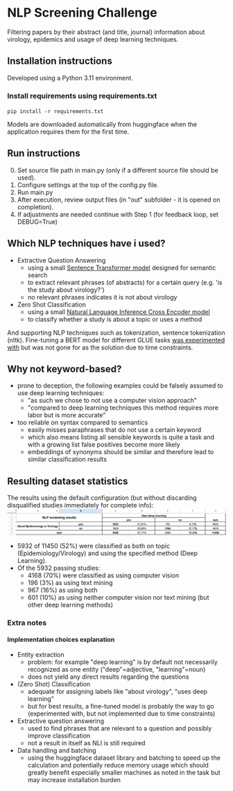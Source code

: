 # NLP Screening Challenge

Filtering papers by their abstract (and title, journal) information about virology, epidemics and usage of deep learning techniques.

## Installation instructions

Developed using a Python 3.11 environment.

### Install requirements using requirements.txt

`` pip install -r requirements.txt ``

Models are downloaded automatically from huggingface when the application requires them for the first time.

## Run instructions

0. Set source file path in main.py (only if a different source file should be used).
1. Configure settings at the top of the config.py file.
2. Run main.py
3. After execution, review output files (in "out" subfolder - it is opened on completion).
4. If adjustments are needed continue with Step 1 (for feedback loop, set DEBUG=True)

## Which NLP techniques have i used?

- Extractive Question Answering
  - using a small [Sentence Transformer model](https://huggingface.co/sentence-transformers/multi-qa-MiniLM-L6-cos-v1) designed for semantic search
  - to extract relevant phrases (of abstracts) for a certain query (e.g. 'is the study about virology?')
  - no relevant phrases indicates it is not about virology
- Zero Shot Classification
  - using a small [Natural Language Inference Cross Encoder model](https://huggingface.co/cross-encoder/nli-MiniLM2-L6-H768)
  - to classify whether a study is about a topic or uses a method

And supporting NLP techniques such as tokenization, sentence tokenization (nltk). 
Fine-tuning a BERT model for different GLUE tasks [was experimented with](https://github.com/joschv/nlp-screening/blob/finetuning/finetune_deberta.py) but was not gone for as the solution due to time constraints.


## Why not keyword-based?

- prone to deception, the following examples could be falsely assumed to use deep learning techniques:
  - "as such we chose to not use a computer vision approach" 
  - "compared to deep learning techniques this method requires more labor but is more accurate"
- too reliable on syntax compared to semantics
  - easily misses paraphrases that do not use a certain keyword
  - which also means listing all sensible keywords is quite a task and with a growing list false positives become more likely
  - embeddings of synonyms should be similar and therefore lead to similar classification results

## Resulting dataset statistics

The results using the default configuration (but without discarding disqualified studies immediately for complete info):
[![Result statistics table](quick_stats.png)](https://docs.google.com/spreadsheets/d/18oMYjod0NT1aDrDnBfFb1OEUKeoBRm0VRzLrpEClVwE/edit?gid=0#gid=0)

- 5932 of 11450 (52%) were classified as both on topic (Epidemiology/Virology) and using the specified method (Deep Learning).
- Of the 5932 passing studies:
  - 4168 (70%) were classified as using computer vision
  - 196 (3%) as using text mining
  - 967 (16%) as using both
  - 601 (10%) as using neither computer vision nor text mining (but other deep learning methods)


### Extra notes
#### Implementation choices explanation

- Entity extraction
  - problem: for example "deep learning" is by default not necessarily recognized as one entity ("deep"=adjective, "learning"=noun)
  - does not yield any direct results regarding the questions
- (Zero Shot) Classification
  - adequate for assigning labels like "about virology", "uses deep learning"
  - but for best results, a fine-tuned model is probably the way to go (experimented with, but not implemented due to time constraints)
- Extractive question answering
  - used to find phrases that are relevant to a question and possibly improve classification
  - not a result in itself as NLI is still required
- Data handling and batching
  - using the huggingface dataset library and batching to speed up the calculation and potentially reduce memory usage which should greatly benefit especially smaller machines as noted in the task but may increase installation burden
